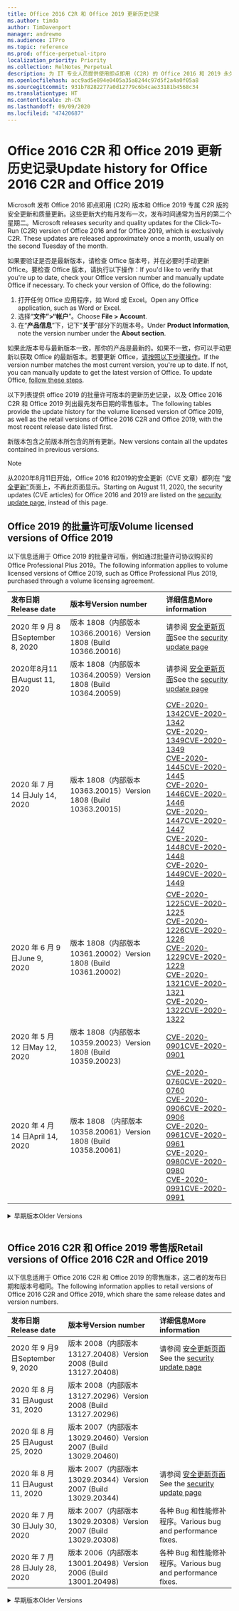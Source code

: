 ```yaml
---
title: Office 2016 C2R 和 Office 2019 更新历史记录
ms.author: timda
author: TimDavenport
manager: andrewmo
ms.audience: ITPro
ms.topic: reference
ms.prod: office-perpetual-itpro
localization_priority: Priority
ms.collection: RelNotes_Perpetual
description: 为 IT 专业人员提供使用即点即用 (C2R) 的 Office 2016 和 2019 永久版本的更新历史记录
ms.openlocfilehash: acc9ad5e894e0405a35a8244c97d5f2a4a0f05a8
ms.sourcegitcommit: 931b78282277a0d12779c6b4cae33181b4568c34
ms.translationtype: HT
ms.contentlocale: zh-CN
ms.lasthandoff: 09/09/2020
ms.locfileid: "47420687"
---
```

# <a name="update-history-for-office-2016-c2r-and-office-2019"></a><span data-ttu-id="ca03e-103">Office 2016 C2R 和 Office 2019 更新历史记录</span><span class="sxs-lookup"><span data-stu-id="ca03e-103">Update history for Office 2016 C2R and Office 2019</span></span>

<span data-ttu-id="ca03e-p101">Microsoft 发布 Office 2016 即点即用 (C2R) 版本和 Office 2019 专属 C2R 版的安全更新和质量更新。这些更新大约每月发布一次，发布时间通常为当月的第二个星期二。</span><span class="sxs-lookup"><span data-stu-id="ca03e-p101">Microsoft releases security and quality updates for the Click-To-Run (C2R) version of Office 2016 and for Office 2019, which is exclusively C2R. These updates are released approximately once a month, usually on the second Tuesday of the month.</span></span>

<span data-ttu-id="ca03e-p102">如果要验证是否是最新版本，请检查 Office 版本号，并在必要时手动更新 Office。要检查 Office 版本，请执行以下操作：</span><span class="sxs-lookup"><span data-stu-id="ca03e-p102">If you'd like to verify that you're up to date, check your Office version number and manually update Office if necessary. To check your version of Office, do the following:</span></span>

  1.    <span data-ttu-id="ca03e-108">打开任何 Office 应用程序，如 Word 或 Excel。</span><span class="sxs-lookup"><span data-stu-id="ca03e-108">Open any Office application, such as Word or Excel.</span></span>
  2.    <span data-ttu-id="ca03e-109">选择“**文件”>“帐户**”。</span><span class="sxs-lookup"><span data-stu-id="ca03e-109">Choose **File > Account**.</span></span>
  3.    <span data-ttu-id="ca03e-110">在“**产品信息**”下，记下“**关于**”部分下的版本号。</span><span class="sxs-lookup"><span data-stu-id="ca03e-110">Under **Product Information**, note the version number under the **About section**.</span></span>

<span data-ttu-id="ca03e-p103">如果此版本号与最新版本一致，那你的产品是最新的。如果不一致，你可以手动更新以获取 Office 的最新版本。若要更新 Office，[请按照以下步骤操作](https://support.office.com/article/2ab296f3-7f03-43a2-8e50-46de917611c5)。</span><span class="sxs-lookup"><span data-stu-id="ca03e-p103">If the version number matches the most current version, you're up to date. If not, you can manually update to get the latest version of Office. To update Office, [follow these steps](https://support.office.com/article/2ab296f3-7f03-43a2-8e50-46de917611c5).</span></span>


<span data-ttu-id="ca03e-114">以下列表提供 office 2019 的批量许可版本的更新历史记录，以及 Office 2016 C2R 和 Office 2019 列出最先发布日期的零售版本。</span><span class="sxs-lookup"><span data-stu-id="ca03e-114">The following tables provide the update history for the volume licensed version of Office 2019, as well as the retail versions of Office 2016 C2R and Office 2019, with the most recent release date listed first.</span></span>

<span data-ttu-id="ca03e-115">新版本包含之前版本所包含的所有更新。</span><span class="sxs-lookup"><span data-stu-id="ca03e-115">New versions contain all the updates contained in previous versions.</span></span>


 > [!NOTE]
> <span data-ttu-id="ca03e-116">从2020年8月11日开始，Office 2016 和2019的安全更新（CVE 文章）都列在 "[安全更新"](https://docs.microsoft.com/officeupdates/microsoft365-apps-security-updates)页面上，不再此页面显示。</span><span class="sxs-lookup"><span data-stu-id="ca03e-116">Starting on August 11, 2020, the security updates (CVE articles) for Office 2016 and 2019 are listed on the [security update page](https://docs.microsoft.com/officeupdates/microsoft365-apps-security-updates), instead of this page.</span></span> 


## <a name="volume-licensed-versions-of-office-2019"></a><span data-ttu-id="ca03e-117">Office 2019 的批量许可版</span><span class="sxs-lookup"><span data-stu-id="ca03e-117">Volume licensed versions of Office 2019</span></span>
<span data-ttu-id="ca03e-118">以下信息适用于 Office 2019 的批量许可版，例如通过批量许可协议购买的 Office Professional Plus 2019。</span><span class="sxs-lookup"><span data-stu-id="ca03e-118">The following information applies to volume licensed versions of Office 2019, such as Office Professional Plus 2019, purchased through a volume licensing agreement.</span></span>

[//]: # (请勿删除批量许可表开头)


|<span data-ttu-id="ca03e-120">**发布日期**</span><span class="sxs-lookup"><span data-stu-id="ca03e-120">**Release date**</span></span>|<span data-ttu-id="ca03e-121">**版本号**</span><span class="sxs-lookup"><span data-stu-id="ca03e-121">**Version number**</span></span>|<span data-ttu-id="ca03e-122">**详细信息**</span><span class="sxs-lookup"><span data-stu-id="ca03e-122">**More information**</span></span>|
|:-----|:-----|:-----|
|<span data-ttu-id="ca03e-123">2020 年 9 月 8 日</span><span class="sxs-lookup"><span data-stu-id="ca03e-123">September 8, 2020</span></span>|<span data-ttu-id="ca03e-124">版本 1808（内部版本 10366.20016）</span><span class="sxs-lookup"><span data-stu-id="ca03e-124">Version 1808 (Build 10366.20016)</span></span>|<span data-ttu-id="ca03e-125">请参阅 [安全更新页面](https://docs.microsoft.com/officeupdates/microsoft365-apps-security-updates)</span><span class="sxs-lookup"><span data-stu-id="ca03e-125">See the [security update page](https://docs.microsoft.com/officeupdates/microsoft365-apps-security-updates)</span></span> |
|<span data-ttu-id="ca03e-126">2020年8月11日</span><span class="sxs-lookup"><span data-stu-id="ca03e-126">August 11, 2020</span></span>|<span data-ttu-id="ca03e-127">版本 1808（内部版本 10364.20059）</span><span class="sxs-lookup"><span data-stu-id="ca03e-127">Version 1808 (Build 10364.20059)</span></span>|<span data-ttu-id="ca03e-128">请参阅 [安全更新页面](https://docs.microsoft.com/officeupdates/microsoft365-apps-security-updates)</span><span class="sxs-lookup"><span data-stu-id="ca03e-128">See the [security update page](https://docs.microsoft.com/officeupdates/microsoft365-apps-security-updates)</span></span> |
|<span data-ttu-id="ca03e-129">2020 年 7 月 14 日</span><span class="sxs-lookup"><span data-stu-id="ca03e-129">July 14, 2020</span></span>   |<span data-ttu-id="ca03e-130">版本 1808（内部版本 10363.20015）</span><span class="sxs-lookup"><span data-stu-id="ca03e-130">Version 1808 (Build 10363.20015)</span></span>  |[<span data-ttu-id="ca03e-131">CVE-2020-1342</span><span class="sxs-lookup"><span data-stu-id="ca03e-131">CVE-2020-1342</span></span>](https://portal.msrc.microsoft.com/zh-CN/security-guidance/advisory/CVE-2020-1342) <br/>[<span data-ttu-id="ca03e-132">CVE-2020-1349</span><span class="sxs-lookup"><span data-stu-id="ca03e-132">CVE-2020-1349</span></span>](https://portal.msrc.microsoft.com/zh-CN/security-guidance/advisory/CVE-2020-1349) <br/>[<span data-ttu-id="ca03e-133">CVE-2020-1445</span><span class="sxs-lookup"><span data-stu-id="ca03e-133">CVE-2020-1445</span></span>](https://portal.msrc.microsoft.com/zh-CN/security-guidance/advisory/CVE-2020-1445) <br/>[<span data-ttu-id="ca03e-134">CVE-2020-1446</span><span class="sxs-lookup"><span data-stu-id="ca03e-134">CVE-2020-1446</span></span>](https://portal.msrc.microsoft.com/zh-CN/security-guidance/advisory/CVE-2020-1446) <br/>[<span data-ttu-id="ca03e-135">CVE-2020-1447</span><span class="sxs-lookup"><span data-stu-id="ca03e-135">CVE-2020-1447</span></span>](https://portal.msrc.microsoft.com/zh-CN/security-guidance/advisory/CVE-2020-1447) <br/>[<span data-ttu-id="ca03e-136">CVE-2020-1448</span><span class="sxs-lookup"><span data-stu-id="ca03e-136">CVE-2020-1448</span></span>](https://portal.msrc.microsoft.com/zh-CN/security-guidance/advisory/CVE-2020-1448) <br/>[<span data-ttu-id="ca03e-137">CVE-2020-1449</span><span class="sxs-lookup"><span data-stu-id="ca03e-137">CVE-2020-1449</span></span>](https://portal.msrc.microsoft.com/zh-CN/security-guidance/advisory/CVE-2020-1449) <br/>|
|<span data-ttu-id="ca03e-138">2020 年 6 月 9 日</span><span class="sxs-lookup"><span data-stu-id="ca03e-138">June 9, 2020</span></span>   |<span data-ttu-id="ca03e-139">版本 1808（内部版本 10361.20002）</span><span class="sxs-lookup"><span data-stu-id="ca03e-139">Version 1808 (Build 10361.20002)</span></span>  |[<span data-ttu-id="ca03e-140">CVE-2020-1225</span><span class="sxs-lookup"><span data-stu-id="ca03e-140">CVE-2020-1225</span></span>](https://portal.msrc.microsoft.com/zh-CN/security-guidance/advisory/CVE-2020-1225) <br/> [<span data-ttu-id="ca03e-141">CVE-2020-1226</span><span class="sxs-lookup"><span data-stu-id="ca03e-141">CVE-2020-1226</span></span>](https://portal.msrc.microsoft.com/zh-CN/security-guidance/advisory/CVE-2020-1226) <br/>[<span data-ttu-id="ca03e-142">CVE-2020-1229</span><span class="sxs-lookup"><span data-stu-id="ca03e-142">CVE-2020-1229</span></span>](https://portal.msrc.microsoft.com/zh-CN/security-guidance/advisory/CVE-2020-1229) <br/>[<span data-ttu-id="ca03e-143">CVE-2020-1321</span><span class="sxs-lookup"><span data-stu-id="ca03e-143">CVE-2020-1321</span></span>](https://portal.msrc.microsoft.com/zh-CN/security-guidance/advisory/CVE-2020-1321) <br/>[<span data-ttu-id="ca03e-144">CVE-2020-1322</span><span class="sxs-lookup"><span data-stu-id="ca03e-144">CVE-2020-1322</span></span>](https://portal.msrc.microsoft.com/zh-CN/security-guidance/advisory/CVE-2020-1322) <br/>|
|<span data-ttu-id="ca03e-145">2020 年 5 月12 日</span><span class="sxs-lookup"><span data-stu-id="ca03e-145">May 12, 2020</span></span>   |<span data-ttu-id="ca03e-146">版本 1808（内部版本 10359.20023）</span><span class="sxs-lookup"><span data-stu-id="ca03e-146">Version 1808 (Build 10359.20023)</span></span>  |[<span data-ttu-id="ca03e-147">CVE-2020-0901</span><span class="sxs-lookup"><span data-stu-id="ca03e-147">CVE-2020-0901</span></span>](https://portal.msrc.microsoft.com/zh-CN/security-guidance/advisory/CVE-2020-0901) <br/> |
|<span data-ttu-id="ca03e-148">2020 年 4 月 14 日</span><span class="sxs-lookup"><span data-stu-id="ca03e-148">April 14, 2020</span></span>   |<span data-ttu-id="ca03e-149">版本 1808 （内部版本 10358.20061）</span><span class="sxs-lookup"><span data-stu-id="ca03e-149">Version 1808 (Build 10358.20061)</span></span>  |[<span data-ttu-id="ca03e-150">CVE-2020-0760</span><span class="sxs-lookup"><span data-stu-id="ca03e-150">CVE-2020-0760</span></span>](https://portal.msrc.microsoft.com/zh-CN/security-guidance/advisory/CVE-2020-0760) <br/> [<span data-ttu-id="ca03e-151">CVE-2020-0906</span><span class="sxs-lookup"><span data-stu-id="ca03e-151">CVE-2020-0906</span></span>](https://portal.msrc.microsoft.com/zh-CN/security-guidance/advisory/CVE-2020-0906) <br/> [<span data-ttu-id="ca03e-152">CVE-2020-0961</span><span class="sxs-lookup"><span data-stu-id="ca03e-152">CVE-2020-0961</span></span>](https://portal.msrc.microsoft.com/zh-CN/security-guidance/advisory/CVE-2020-0961) <br/> [<span data-ttu-id="ca03e-153">CVE-2020-0980</span><span class="sxs-lookup"><span data-stu-id="ca03e-153">CVE-2020-0980</span></span>](https://portal.msrc.microsoft.com/zh-CN/security-guidance/advisory/CVE-2020-0980) <br/>[<span data-ttu-id="ca03e-154">CVE-2020-0991</span><span class="sxs-lookup"><span data-stu-id="ca03e-154">CVE-2020-0991</span></span>](https://portal.msrc.microsoft.com/zh-CN/security-guidance/advisory/CVE-2020-0991) <br/> |


[//]: # (请勿删除批量许可表结尾)

<details>
<summary><span data-ttu-id="ca03e-156">早期版本</span><span class="sxs-lookup"><span data-stu-id="ca03e-156">Older Versions</span></span></summary>
 

[//]: # (请勿删除批量许可旧表开头)


|<span data-ttu-id="ca03e-158">**发布日期**</span><span class="sxs-lookup"><span data-stu-id="ca03e-158">**Release date**</span></span>|<span data-ttu-id="ca03e-159">**版本号**</span><span class="sxs-lookup"><span data-stu-id="ca03e-159">**Version number**</span></span>|<span data-ttu-id="ca03e-160">**详细信息**</span><span class="sxs-lookup"><span data-stu-id="ca03e-160">**More information**</span></span>|
|:-----|:-----|:-----|
|<span data-ttu-id="ca03e-161">2020 年 3 月 10 日</span><span class="sxs-lookup"><span data-stu-id="ca03e-161">March 10, 2020</span></span>   |<span data-ttu-id="ca03e-162">版本 1808（内部版本 10357.20081）</span><span class="sxs-lookup"><span data-stu-id="ca03e-162">Version 1808 (Build 10357.20081)</span></span>  |[<span data-ttu-id="ca03e-163">CVE-2020-0850</span><span class="sxs-lookup"><span data-stu-id="ca03e-163">CVE-2020-0850</span></span>](https://portal.msrc.microsoft.com/zh-CN/security-guidance/advisory/CVE-2020-0850) <br/> [<span data-ttu-id="ca03e-164">CVE-2020-0852</span><span class="sxs-lookup"><span data-stu-id="ca03e-164">CVE-2020-0852</span></span>](https://portal.msrc.microsoft.com/zh-CN/security-guidance/advisory/CVE-2020-0852) <br/> [<span data-ttu-id="ca03e-165">CVE-2020-0892</span><span class="sxs-lookup"><span data-stu-id="ca03e-165">CVE-2020-0892</span></span>](https://portal.msrc.microsoft.com/zh-CN/security-guidance/advisory/CVE-2020-0892) <br/>  |
|<span data-ttu-id="ca03e-166">2020 年 2 月 11 日</span><span class="sxs-lookup"><span data-stu-id="ca03e-166">February 11, 2020</span></span>   |<span data-ttu-id="ca03e-167">版本 1808（内部版本 10356.20006）</span><span class="sxs-lookup"><span data-stu-id="ca03e-167">Version 1808 (Build 10356.20006)</span></span>  |[<span data-ttu-id="ca03e-168">CVE-2020-0696</span><span class="sxs-lookup"><span data-stu-id="ca03e-168">CVE-2020-0696</span></span>](https://portal.msrc.microsoft.com/zh-CN/security-guidance/advisory/CVE-2020-0696) <br/> [<span data-ttu-id="ca03e-169">CVE-2020-0759</span><span class="sxs-lookup"><span data-stu-id="ca03e-169">CVE-2020-0759</span></span>](https://portal.msrc.microsoft.com/zh-CN/security-guidance/advisory/CVE-2020-0759) <br/>  |


[//]: # (请勿删除批量许可旧表结尾)

</details>


<br/>

## <a name="retail-versions-of-office-2016-c2r-and-office-2019"></a><span data-ttu-id="ca03e-171">Office 2016 C2R 和 Office 2019 零售版</span><span class="sxs-lookup"><span data-stu-id="ca03e-171">Retail versions of Office 2016 C2R and Office 2019</span></span>
<span data-ttu-id="ca03e-172">以下信息适用于 Office 2016 C2R 和 Office 2019 的零售版本，这二者的发布日期和版本号相同。</span><span class="sxs-lookup"><span data-stu-id="ca03e-172">The following information applies to retail versions of Office 2016 C2R and Office 2019, which share the same release dates and version numbers.</span></span>

[//]: # (请勿删除零售表开头)


|<span data-ttu-id="ca03e-174">**发布日期**</span><span class="sxs-lookup"><span data-stu-id="ca03e-174">**Release date**</span></span>|<span data-ttu-id="ca03e-175">**版本号**</span><span class="sxs-lookup"><span data-stu-id="ca03e-175">**Version number**</span></span>|<span data-ttu-id="ca03e-176">**详细信息**</span><span class="sxs-lookup"><span data-stu-id="ca03e-176">**More information**</span></span>|
|:-----|:-----|:-----|
|<span data-ttu-id="ca03e-177">2020 年 9 月9 日</span><span class="sxs-lookup"><span data-stu-id="ca03e-177">September 9, 2020</span></span>|<span data-ttu-id="ca03e-178">版本 2008（内部版本 13127.20408）</span><span class="sxs-lookup"><span data-stu-id="ca03e-178">Version 2008 (Build 13127.20408)</span></span>|<span data-ttu-id="ca03e-179">请参阅 [安全更新页面](https://docs.microsoft.com/officeupdates/microsoft365-apps-security-updates)</span><span class="sxs-lookup"><span data-stu-id="ca03e-179">See the [security update page](https://docs.microsoft.com/officeupdates/microsoft365-apps-security-updates)</span></span> |
|<span data-ttu-id="ca03e-180">2020 年 8 月 31 日</span><span class="sxs-lookup"><span data-stu-id="ca03e-180">August 31, 2020</span></span>|<span data-ttu-id="ca03e-181">版本 2008（内部版本 13127.20296）</span><span class="sxs-lookup"><span data-stu-id="ca03e-181">Version 2008 (Build 13127.20296)</span></span>| |
|<span data-ttu-id="ca03e-182">2020 年 8 月 25 日</span><span class="sxs-lookup"><span data-stu-id="ca03e-182">August 25, 2020</span></span>|<span data-ttu-id="ca03e-183">版本 2007（内部版本 13029.20460）</span><span class="sxs-lookup"><span data-stu-id="ca03e-183">Version 2007 (Build 13029.20460)</span></span>| |
|<span data-ttu-id="ca03e-184">2020 年 8 月 11 日</span><span class="sxs-lookup"><span data-stu-id="ca03e-184">August 11, 2020</span></span>|<span data-ttu-id="ca03e-185">版本 2007（内部版本 13029.20344）</span><span class="sxs-lookup"><span data-stu-id="ca03e-185">Version 2007 (Build 13029.20344)</span></span>|<span data-ttu-id="ca03e-186">请参阅 [安全更新页面](https://docs.microsoft.com/officeupdates/microsoft365-apps-security-updates)</span><span class="sxs-lookup"><span data-stu-id="ca03e-186">See the [security update page](https://docs.microsoft.com/officeupdates/microsoft365-apps-security-updates)</span></span> |
|<span data-ttu-id="ca03e-187">2020 年 7 月 30 日</span><span class="sxs-lookup"><span data-stu-id="ca03e-187">July 30, 2020</span></span>|<span data-ttu-id="ca03e-188">版本 2007（内部版本 13029.20308）</span><span class="sxs-lookup"><span data-stu-id="ca03e-188">Version 2007 (Build 13029.20308)</span></span>  |<span data-ttu-id="ca03e-189">各种 Bug 和性能修补程序。</span><span class="sxs-lookup"><span data-stu-id="ca03e-189">Various bug and performance fixes.</span></span>  <br/>  |
|<span data-ttu-id="ca03e-190">2020 年 7 月 28 日</span><span class="sxs-lookup"><span data-stu-id="ca03e-190">July 28, 2020</span></span>|<span data-ttu-id="ca03e-191">版本 2006（内部版本 13001.20498）</span><span class="sxs-lookup"><span data-stu-id="ca03e-191">Version 2006 (Build 13001.20498)</span></span>  |<span data-ttu-id="ca03e-192">各种 Bug 和性能修补程序。</span><span class="sxs-lookup"><span data-stu-id="ca03e-192">Various bug and performance fixes.</span></span>  <br/>  |


[//]: # (请勿删除零售表结尾)

<details>
<summary><span data-ttu-id="ca03e-194">早期版本</span><span class="sxs-lookup"><span data-stu-id="ca03e-194">Older Versions</span></span></summary>
 

[//]: # (请勿删除零售旧表开头)


|<span data-ttu-id="ca03e-196">**发布日期**</span><span class="sxs-lookup"><span data-stu-id="ca03e-196">**Release date**</span></span>|<span data-ttu-id="ca03e-197">**版本号**</span><span class="sxs-lookup"><span data-stu-id="ca03e-197">**Version number**</span></span>|<span data-ttu-id="ca03e-198">**详细信息**</span><span class="sxs-lookup"><span data-stu-id="ca03e-198">**More information**</span></span>|
|:-----|:-----|:-----|
|<span data-ttu-id="ca03e-199">2020 年 7 月 14 日</span><span class="sxs-lookup"><span data-stu-id="ca03e-199">July 14, 2020</span></span>|<span data-ttu-id="ca03e-200">版本 2006（内部版本 13001.20384）</span><span class="sxs-lookup"><span data-stu-id="ca03e-200">Version 2006 (Build 13001.20384)</span></span>  |[<span data-ttu-id="ca03e-201">CVE-2020-1342</span><span class="sxs-lookup"><span data-stu-id="ca03e-201">CVE-2020-1342</span></span>](https://portal.msrc.microsoft.com/zh-CN/security-guidance/advisory/CVE-2020-1342) <br/>[<span data-ttu-id="ca03e-202">CVE-2020-1349</span><span class="sxs-lookup"><span data-stu-id="ca03e-202">CVE-2020-1349</span></span>](https://portal.msrc.microsoft.com/zh-CN/security-guidance/advisory/CVE-2020-1349) <br/>[<span data-ttu-id="ca03e-203">CVE-2020-1445</span><span class="sxs-lookup"><span data-stu-id="ca03e-203">CVE-2020-1445</span></span>](https://portal.msrc.microsoft.com/zh-CN/security-guidance/advisory/CVE-2020-1445) <br/>[<span data-ttu-id="ca03e-204">CVE-2020-1446</span><span class="sxs-lookup"><span data-stu-id="ca03e-204">CVE-2020-1446</span></span>](https://portal.msrc.microsoft.com/zh-CN/security-guidance/advisory/CVE-2020-1446) <br/>[<span data-ttu-id="ca03e-205">CVE-2020-1447</span><span class="sxs-lookup"><span data-stu-id="ca03e-205">CVE-2020-1447</span></span>](https://portal.msrc.microsoft.com/zh-CN/security-guidance/advisory/CVE-2020-1447) <br/>[<span data-ttu-id="ca03e-206">CVE-2020-1449</span><span class="sxs-lookup"><span data-stu-id="ca03e-206">CVE-2020-1449</span></span>](https://portal.msrc.microsoft.com/zh-CN/security-guidance/advisory/CVE-2020-1449) <br/>[<span data-ttu-id="ca03e-207">CVE-2020-1458</span><span class="sxs-lookup"><span data-stu-id="ca03e-207">CVE-2020-1458</span></span>](https://portal.msrc.microsoft.com/zh-CN/security-guidance/advisory/CVE-2020-1458) <br/>|
|<span data-ttu-id="ca03e-208">2020 年 6 月 30 日</span><span class="sxs-lookup"><span data-stu-id="ca03e-208">June 30, 2020</span></span>|<span data-ttu-id="ca03e-209">版本 2006（内部版本 13001.20266）</span><span class="sxs-lookup"><span data-stu-id="ca03e-209">Version 2006 (Build 13001.20266)</span></span>  |<span data-ttu-id="ca03e-210">各种 Bug 和性能修补程序。</span><span class="sxs-lookup"><span data-stu-id="ca03e-210">Various bug and performance fixes.</span></span>  <br/>  |
|<span data-ttu-id="ca03e-211">2020 年 6 月 24 日</span><span class="sxs-lookup"><span data-stu-id="ca03e-211">June 24, 2020</span></span>|<span data-ttu-id="ca03e-212">版本 2005（内部版本 12827.20470）</span><span class="sxs-lookup"><span data-stu-id="ca03e-212">Version 2005 (Build 12827.20470)</span></span>  |<span data-ttu-id="ca03e-213">各种 Bug 和性能修补程序。</span><span class="sxs-lookup"><span data-stu-id="ca03e-213">Various bug and performance fixes.</span></span>  <br/>  |
|<span data-ttu-id="ca03e-214">2020 年 6 月 9 日</span><span class="sxs-lookup"><span data-stu-id="ca03e-214">June 9, 2020</span></span>|<span data-ttu-id="ca03e-215">版本 2005（内部版本 12827.20336）</span><span class="sxs-lookup"><span data-stu-id="ca03e-215">Version 2005 (Build 12827.20336)</span></span>  |[<span data-ttu-id="ca03e-216">CVE-2020-1225</span><span class="sxs-lookup"><span data-stu-id="ca03e-216">CVE-2020-1225</span></span>](https://portal.msrc.microsoft.com/zh-CN/security-guidance/advisory/CVE-2020-1225)  <br/> [<span data-ttu-id="ca03e-217">CVE-2020-1226</span><span class="sxs-lookup"><span data-stu-id="ca03e-217">CVE-2020-1226</span></span>](https://portal.msrc.microsoft.com/zh-CN/security-guidance/advisory/CVE-2020-1226)  <br/> [<span data-ttu-id="ca03e-218">CVE-2020-1229</span><span class="sxs-lookup"><span data-stu-id="ca03e-218">CVE-2020-1229</span></span>](https://portal.msrc.microsoft.com/zh-CN/security-guidance/advisory/CVE-2020-1229)  <br/> [<span data-ttu-id="ca03e-219">CVE-2020-1321</span><span class="sxs-lookup"><span data-stu-id="ca03e-219">CVE-2020-1321</span></span>](https://portal.msrc.microsoft.com/zh-CN/security-guidance/advisory/CVE-2020-1321)  <br/> [<span data-ttu-id="ca03e-220">CVE-2020-1322</span><span class="sxs-lookup"><span data-stu-id="ca03e-220">CVE-2020-1322</span></span>](https://portal.msrc.microsoft.com/zh-CN/security-guidance/advisory/CVE-2020-1322)  <br/>|
|<span data-ttu-id="ca03e-221">2020 年 6 月 2 日</span><span class="sxs-lookup"><span data-stu-id="ca03e-221">June 2, 2020</span></span>|<span data-ttu-id="ca03e-222">版本 2005（内部版本 12827.20268）</span><span class="sxs-lookup"><span data-stu-id="ca03e-222">Version 2005 (Build 12827.20268)</span></span>  |<span data-ttu-id="ca03e-223">各种 Bug 和性能修补程序。</span><span class="sxs-lookup"><span data-stu-id="ca03e-223">Various bug and performance fixes.</span></span>  <br/>  |
|<span data-ttu-id="ca03e-224">2020 年 5 月 21 日</span><span class="sxs-lookup"><span data-stu-id="ca03e-224">May 21, 2020</span></span>|<span data-ttu-id="ca03e-225">版本 2004（内部版本 12730.20352）</span><span class="sxs-lookup"><span data-stu-id="ca03e-225">Version 2004 (Build 12730.20352)</span></span>  |<span data-ttu-id="ca03e-226">各种 Bug 和性能修补程序。</span><span class="sxs-lookup"><span data-stu-id="ca03e-226">Various bug and performance fixes.</span></span>  <br/>  |
|<span data-ttu-id="ca03e-227">2020 年 5 月12 日</span><span class="sxs-lookup"><span data-stu-id="ca03e-227">May 12, 2020</span></span>|<span data-ttu-id="ca03e-228">版本 2004（内部版本 12730.20270）</span><span class="sxs-lookup"><span data-stu-id="ca03e-228">Version 2004 (Build 12730.20270)</span></span>  |[<span data-ttu-id="ca03e-229">CVE-2020-0901</span><span class="sxs-lookup"><span data-stu-id="ca03e-229">CVE-2020-0901</span></span>](https://portal.msrc.microsoft.com/zh-CN/security-guidance/advisory/CVE-2020-0901)  <br/>  |
|<span data-ttu-id="ca03e-230">2020 年 5 月 4 日</span><span class="sxs-lookup"><span data-stu-id="ca03e-230">May 4, 2020</span></span>|<span data-ttu-id="ca03e-231">版本 2004（内部版本 12730.20250）</span><span class="sxs-lookup"><span data-stu-id="ca03e-231">Version 2004 (Build 12730.20250)</span></span>  |[<span data-ttu-id="ca03e-232">链接</span><span class="sxs-lookup"><span data-stu-id="ca03e-232">Link</span></span>](https://support.microsoft.com/office/excel-word-powerpoint-file-becomes-corrupt-when-opening-a-file-that-contains-a-vba-project-or-after-enabling-a-macro-in-an-open-file-ad6ee6ca-db23-4614-a403-282821eb99f6?ui=en-us&rs=en-us&ad=us)<br/>  |
|<span data-ttu-id="ca03e-233">2020 年 4 月 29 日</span><span class="sxs-lookup"><span data-stu-id="ca03e-233">April 29, 2020</span></span>|<span data-ttu-id="ca03e-234">版本 2004 （内部版本 12730.20236）</span><span class="sxs-lookup"><span data-stu-id="ca03e-234">Version 2004 (Build 12730.20236)</span></span>  |<span data-ttu-id="ca03e-235">各种 Bug 和性能修补程序。</span><span class="sxs-lookup"><span data-stu-id="ca03e-235">Various bug and performance fixes.</span></span> <br/>  |
|<span data-ttu-id="ca03e-236">2020 年 4 月 15 日</span><span class="sxs-lookup"><span data-stu-id="ca03e-236">April 15, 2020</span></span>|<span data-ttu-id="ca03e-237">版本 2003 （内部版本 12624.20466）</span><span class="sxs-lookup"><span data-stu-id="ca03e-237">Version 2003 (Build 12624.20466)</span></span>  |<span data-ttu-id="ca03e-238">各种 Bug 和性能修补程序。</span><span class="sxs-lookup"><span data-stu-id="ca03e-238">Various bug and performance fixes.</span></span> <br/>  |
|<span data-ttu-id="ca03e-239">2020 年 4 月 14 日</span><span class="sxs-lookup"><span data-stu-id="ca03e-239">April 14, 2020</span></span>|<span data-ttu-id="ca03e-240">版本 2003（内部版本 12624.20442）</span><span class="sxs-lookup"><span data-stu-id="ca03e-240">Version 2003 (Build 12624.20442)</span></span>  |[<span data-ttu-id="ca03e-241">CVE-2020-0760</span><span class="sxs-lookup"><span data-stu-id="ca03e-241">CVE-2020-0760</span></span>](https://portal.msrc.microsoft.com/zh-CN/security-guidance/advisory/CVE-2020-0760) <br/> [<span data-ttu-id="ca03e-242">CVE-2020-0906</span><span class="sxs-lookup"><span data-stu-id="ca03e-242">CVE-2020-0906</span></span>](https://portal.msrc.microsoft.com/zh-CN/security-guidance/advisory/CVE-2020-0906) <br/> [<span data-ttu-id="ca03e-243">CVE-2020-0961</span><span class="sxs-lookup"><span data-stu-id="ca03e-243">CVE-2020-0961</span></span>](https://portal.msrc.microsoft.com/zh-CN/security-guidance/advisory/CVE-2020-0961) <br/> [<span data-ttu-id="ca03e-244">CVE-2020-0979</span><span class="sxs-lookup"><span data-stu-id="ca03e-244">CVE-2020-0979</span></span>](https://portal.msrc.microsoft.com/zh-CN/security-guidance/advisory/CVE-2020-0979) <br/> [<span data-ttu-id="ca03e-245">CVE-2020-0980</span><span class="sxs-lookup"><span data-stu-id="ca03e-245">CVE-2020-0980</span></span>](https://portal.msrc.microsoft.com/zh-CN/security-guidance/advisory/CVE-2020-0980) <br/>[<span data-ttu-id="ca03e-246">CVE-2020-0991</span><span class="sxs-lookup"><span data-stu-id="ca03e-246">CVE-2020-0991</span></span>](https://portal.msrc.microsoft.com/zh-CN/security-guidance/advisory/CVE-2020-0991) <br/> |
|<span data-ttu-id="ca03e-247">2020 年 3 月 31 日</span><span class="sxs-lookup"><span data-stu-id="ca03e-247">March 31, 2020</span></span>|<span data-ttu-id="ca03e-248">版本 2003（内部版本 12624.20382）</span><span class="sxs-lookup"><span data-stu-id="ca03e-248">Version 2003 (Build 12624.20382)</span></span>  |<span data-ttu-id="ca03e-249">各种 Bug 和性能修补程序。</span><span class="sxs-lookup"><span data-stu-id="ca03e-249">Various bug and performance fixes.</span></span> <br/>  |
|<span data-ttu-id="ca03e-250">2020 年 3 月25 日</span><span class="sxs-lookup"><span data-stu-id="ca03e-250">March 25, 2020</span></span>|<span data-ttu-id="ca03e-251">版本 2003（内部版本 12624.20320）</span><span class="sxs-lookup"><span data-stu-id="ca03e-251">Version 2003 (Build 12624.20320)</span></span>  |<span data-ttu-id="ca03e-252">各种 Bug 和性能修补程序。</span><span class="sxs-lookup"><span data-stu-id="ca03e-252">Various bug and performance fixes.</span></span> <br/>  |
|<span data-ttu-id="ca03e-253">2020 年 3 月 10 日</span><span class="sxs-lookup"><span data-stu-id="ca03e-253">March 10, 2020</span></span>|<span data-ttu-id="ca03e-254">版本 2002（内部版本 12527.20278）</span><span class="sxs-lookup"><span data-stu-id="ca03e-254">Version 2002 (Build 12527.20278)</span></span>  |[<span data-ttu-id="ca03e-255">CVE-2020-0850</span><span class="sxs-lookup"><span data-stu-id="ca03e-255">CVE-2020-0850</span></span>](https://portal.msrc.microsoft.com/zh-CN/security-guidance/advisory/CVE-2020-0850) <br/> [<span data-ttu-id="ca03e-256">CVE-2020-0851</span><span class="sxs-lookup"><span data-stu-id="ca03e-256">CVE-2020-0851</span></span>](https://portal.msrc.microsoft.com/zh-CN/security-guidance/advisory/CVE-2020-0851) <br/> [<span data-ttu-id="ca03e-257">CVE-2020-0855</span><span class="sxs-lookup"><span data-stu-id="ca03e-257">CVE-2020-0855</span></span>](https://portal.msrc.microsoft.com/zh-CN/security-guidance/advisory/CVE-2020-0855) <br/> [<span data-ttu-id="ca03e-258">CVE-2020-0892</span><span class="sxs-lookup"><span data-stu-id="ca03e-258">CVE-2020-0892</span></span>](https://portal.msrc.microsoft.com/zh-CN/security-guidance/advisory/CVE-2020-0892) <br/>  |
|<span data-ttu-id="ca03e-259">2020 年 3 月 1 日</span><span class="sxs-lookup"><span data-stu-id="ca03e-259">March 1, 2020</span></span>   |<span data-ttu-id="ca03e-260">版本 2002（内部版本 12527.20242）</span><span class="sxs-lookup"><span data-stu-id="ca03e-260">Version 2002 (Build 12527.20242)</span></span>  |<span data-ttu-id="ca03e-261">解决了导致第三方应用程序无法从 Outlook 发送电子邮件的问题。</span><span class="sxs-lookup"><span data-stu-id="ca03e-261">Addresses an issue that caused third party applications to be unable to send email from Outlook.</span></span> <br/>  |


[//]: # (请勿删除零售旧表结尾)


</details>






